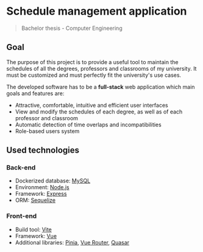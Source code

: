 # Schedule management application
> Bachelor thesis - Computer Engineering

## Goal

The purpose of this project is to provide a useful tool to maintain the schedules of all the degrees, professors and classrooms of my university. It must be customized and must perfectly fit the university's use cases.

The developed software has to be a **full-stack** web application which main goals and features are:
- Attractive, comfortable, intuitive and efficient user interfaces
- View and modify the schedules of each degree, as well as of each professor and classroom
- Automatic detection of time overlaps and incompatibilities
- Role-based users system

## Used technologies
### Back-end
- Dockerized database: [MySQL](https://www.mysql.com/) 
- Environment: [Node.js](https://nodejs.org/)
- Framework: [Express](https://expressjs.com/)
- ORM: [Sequelize](https://sequelize.org/)

### Front-end
- Build tool: [Vite](https://vitejs.dev/)
- Framework: [Vue](https://vuejs.org/)
- Additional libraries: [Pinia](https://pinia.vuejs.org/), [Vue Router](https://router.vuejs.org/), [Quasar](https://quasar.dev/)
